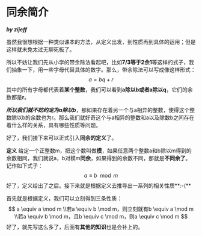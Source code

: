 # 同余简介

***by zijeff***

虽然我很想根据一种类似课本的方法，从定义出发，到性质再到具体的运用；但是这样就未免太过无聊死板了。

所以不妨让我们先从小学的带余除法看起吧，比如**7/3等于2余1**等这样的式子，我们抽象一下，用一些字母代替具体的数字。那么，带余除法可以写成像这样形式：
$$
a = bq + r
$$
其中的所有字母都代表着**某个整数**，我们可以看到**a除以b或者a除以q**，它们的余数都是**r**。

***所以我们就不妨约定为a除以b***，那如果存在着另一个与a相异的整数，使得这个整数除以b的余数也为r。那么我们就好奇这个与a相异的整数和a以及除数b之间存在着什么样的关系，具有哪些性质等问题。

好了，我们接下来可以正式引入**同余的定义**了。

**定义**	给定一个正整数m，把这个数叫做**模**，如果任意两个整数a和b除以m得到的余数相同，我们就说a，b对模m**同余**，如果得到的余数不同，那就是**不同余了**。记作如下式子：
$$
a \equiv b \mod m
$$
好了，定义给出了之后。接下来就是根据定义去推导出一系列的相关性质**:-(**

首先就是根据定义，我们可以立刻得到三条性质：
$$
a \equiv a \mod m
\\若a \equiv b \mod m，则立刻就有b \equiv a \mod m
\\若a \equiv b \mod m，且b \equiv c \mod m，则a \equiv c \mod m
$$
好了，就先写这么多了，后面有**其他的知识**也是会补上的。